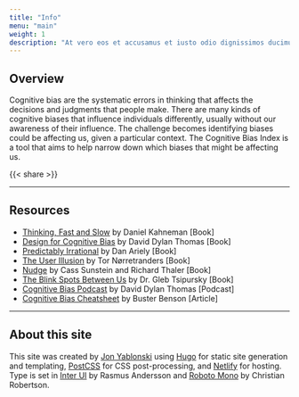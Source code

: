 ```yaml
---
title: "Info"
menu: "main"
weight: 1
description: "At vero eos et accusamus et iusto odio dignissimos ducimus qui blanditiis praesentium voluptatum deleniti atque corrupti quos dolores et quas molestias excepturi sint occaecati cupiditate non provident, similique sunt in culpa qui officia deserunt mollitia animi, id est laborum et dolorum fuga."
---
```


## Overview
Cognitive bias are the systematic errors in thinking that affects the decisions and judgments that people make. There are many kinds of cognitive biases that influence individuals differently, usually without our awareness of their influence. The challenge becomes identifying biases could be affecting us, given a particular context. The Cognitive Bias Index is a tool that aims to help narrow down which biases that might be affecting us.

{{< share >}}

---

## Resources
* [Thinking, Fast and Slow](https://www.amazon.com/Thinking-Fast-Slow-Daniel-Kahneman-ebook/dp/B00555X8OA) by Daniel Kahneman [Book]
* [Design for Cognitive Bias](https://abookapart.com/products/design-for-cognitive-bias) by David Dylan Thomas [Book]
* [Predictably Irrational](https://danariely.com/books/predictably-irrational/) by Dan Ariely [Book]
* [The User Illusion](https://www.penguinrandomhouse.com/books/330619/the-user-illusion-by-tor-norretranders/) by Tor Nørretranders [Book]
* [Nudge](https://www.penguinrandomhouse.com/books/304634/nudge-by-richard-h-thaler-and-cass-r-sunstein/) by Cass Sunstein and Richard Thaler [Book]
* [The Blink Spots Between Us](https://disasteravoidanceexperts.com/blindspots/) by Dr. Gleb Tsipursky [Book]
* [Cognitive Bias Podcast](https://podcasts.apple.com/us/podcast/the-cognitive-bias-podcast/id1197648130) by David Dylan Thomas [Podcast]
* [Cognitive Bias Cheatsheet](https://medium.com/better-humans/cognitive-bias-cheat-sheet-55a472476b18) by Buster Benson [Article] 

---

## About this site
This site was created by [Jon Yablonski](https://jonyablonski.com/) using [Hugo](https://gohugo.io/) for static site generation and templating, [PostCSS](https://postcss.org/) for CSS post-processing, and [Netlify](https://www.netlify.com/) for hosting. Type is set in [Inter UI](https://rsms.me/inter/) by Rasmus Andersson and [Roboto Mono](https://fonts.google.com/specimen/Roboto+Mono) by Christian Robertson.